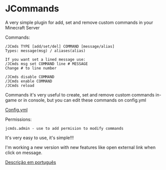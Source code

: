# JCommands
A very simple plugin for add, set and remove custom commands in your Minecraft Server


Commands:
```
/JCmds TYPE [add/set/del] COMMAND [message/alias]
Types: message(msg) / aliases(alias)

If you want set a lined message use:
/JCmds msg set COMMAND line # MESSAGE
Change # to line number

/JCmds disable COMMAND
/JCmds enable COMMAND
/JCmds reload
```

Commands it's very useful to create, set and remove custom commands in-game or in console,
but you can edit these commands on config.yml

[Config.yml](src/config.yml)
 
 
Permissions:
```
jcmds.admin - use to add permision to modify commands
```


It's very easy to use, it's simple!!!
  
I'm working a new version with new features like open external link when click on message.
  
[Descrição em português](https://github.com/Joohnnys/JCommands/wiki/Descri%C3%A7%C3%A3o-em-portugu%C3%AAs)
